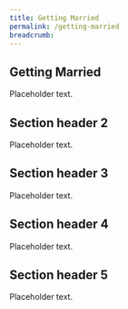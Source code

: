 ```yaml
---
title: Getting Married
permalink: /getting-married
breadcrumb: 
---
```


## Getting Married

Placeholder text.

## Section header 2

Placeholder text.

## Section header 3

Placeholder text.

## Section header 4

Placeholder text.

## Section header 5

Placeholder text.
